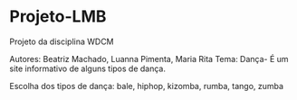 # Projeto-LMB
Projeto da disciplina WDCM

Autores: Beatriz Machado, Luanna Pimenta, Maria Rita 
Tema: Dança- É um site informativo de alguns tipos de dança.

Escolha dos tipos de dança: bale, hiphop, kizomba, rumba, tango, zumba
